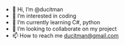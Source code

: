 - 👋 Hi, I’m @ducitman
- 👀 I’m interested in coding
- 🌱 I’m currently learning C#, python
- 💞️ I’m looking to collaborate on my project
- 📫 How to reach me ducitman@gmail.com

<!---
ducitman/ducitman is a ✨ special ✨ repository because its `README.md` (this file) appears on your GitHub profile.
You can click the Preview link to take a look at your changes.
--->
